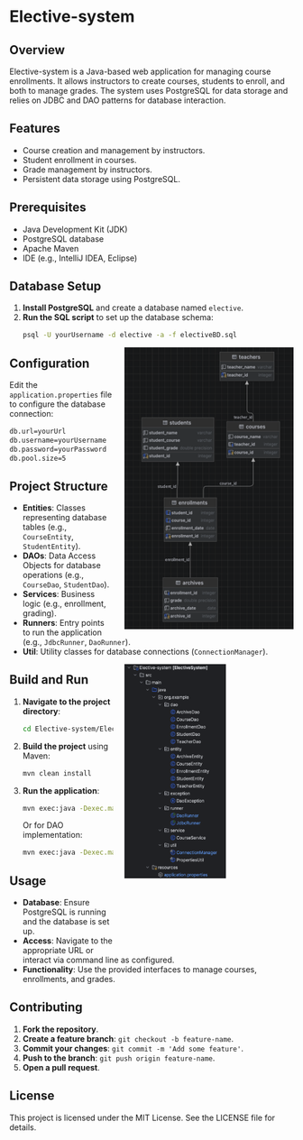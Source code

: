 # Elective-system
## Overview
Elective-system is a Java-based web application for managing course enrollments. It allows instructors to create courses, students to enroll, and both to manage grades. The system uses PostgreSQL for data storage and relies on JDBC and DAO patterns for database interaction.

## Features
- Course creation and management by instructors.
- Student enrollment in courses.
- Grade management by instructors.
- Persistent data storage using PostgreSQL.

## Prerequisites
- Java Development Kit (JDK)
- PostgreSQL database
- Apache Maven
- IDE (e.g., IntelliJ IDEA, Eclipse)

## Database Setup
1. **Install PostgreSQL** and create a database named `elective`.
2. **Run the SQL script** to set up the database schema:
   ```bash
   psql -U yourUsername -d elective -a -f electiveBD.sql
   ```

<div style="float: right; width: 300px; height: 500px; margin-left: 20px;">
  <img src="BdDiagram.png" width="300" height="500" />
</div>

## Configuration
Edit the `application.properties` file to configure the database connection:
```properties
db.url=yourUrl
db.username=yourUsername
db.password=yourPassword
db.pool.size=5
```

## Project Structure
- **Entities**: Classes representing database tables (e.g., `CourseEntity`, `StudentEntity`).
- **DAOs**: Data Access Objects for database operations (e.g., `CourseDao`, `StudentDao`).
- **Services**: Business logic (e.g., enrollment, grading).
- **Runners**: Entry points to run the application (e.g., `JdbcRunner`, `DaoRunner`).
- **Util**: Utility classes for database connections (`ConnectionManager`).

<div style="float: right; width: 300px; height: 500px; margin-left: 20px;">
  <img src="ProjectStructure.png" width="180" height="380" />
</div>


## Build and Run
1. **Navigate to the project directory**:
   ```bash
   cd Elective-system/Elective-system
   ```
2. **Build the project** using Maven:
   ```bash
   mvn clean install
   ```
3. **Run the application**:
   ```bash
   mvn exec:java -Dexec.mainClass="org.example.runner.JdbcRunner"
   ```
   Or for DAO implementation:
   ```bash
   mvn exec:java -Dexec.mainClass="org.example.runner.DaoRunner"
   ```

## Usage
- **Database**: Ensure PostgreSQL is running and the database is set up.
- **Access**: Navigate to the appropriate URL or interact via command line as configured.
- **Functionality**: Use the provided interfaces to manage courses, enrollments, and grades.

## Contributing
1. **Fork the repository**.
2. **Create a feature branch**: `git checkout -b feature-name`.
3. **Commit your changes**: `git commit -m 'Add some feature'`.
4. **Push to the branch**: `git push origin feature-name`.
5. **Open a pull request**.

## License
This project is licensed under the MIT License. See the LICENSE file for details.

